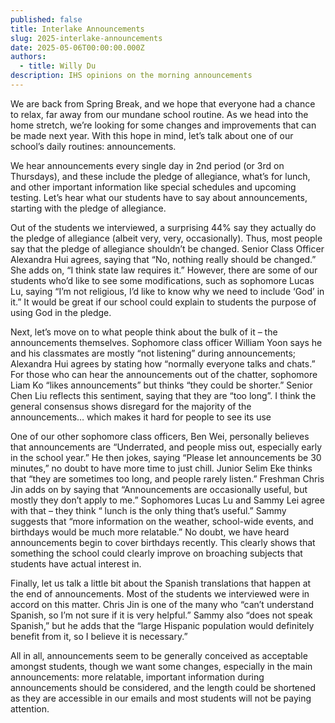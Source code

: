 ```yaml
---
published: false
title: Interlake Announcements
slug: 2025-interlake-announcements
date: 2025-05-06T00:00:00.000Z
authors:
  - title: Willy Du
description: IHS opinions on the morning announcements
---
```




We are back from Spring Break, and we hope that everyone had a chance to relax, far away from our mundane school routine. As we head into the home stretch, we’re looking for some changes and improvements that can be made next year. With this hope in mind, let’s talk about one of our school’s daily routines: announcements.  

We hear announcements every single day in 2nd period (or 3rd on Thursdays), and these include the pledge of allegiance, what’s for lunch, and other important information like special schedules and upcoming testing. Let’s hear what our students have to say about announcements, starting with the pledge of allegiance. 

Out of the students we interviewed, a surprising 44% say they actually do the pledge of allegiance (albeit very, very, occasionally). Thus, most people say that the pledge of allegiance shouldn’t be changed. Senior Class Officer Alexandra Hui agrees, saying that “No, nothing really should be changed.” She adds on, “I think state law requires it.” However, there are some of our students who’d like to see some modifications, such as sophomore Lucas Lu, saying “I’m not religious, I’d like to know why we need to include ‘God’ in it.” It would be great if our school could explain to students the purpose of using God in the pledge.

Next, let’s move on to what people think about the bulk of it – the announcements themselves. Sophomore class officer William Yoon says he and his classmates are mostly “not listening” during announcements; Alexandra Hui agrees by stating how “normally everyone talks and chats.” For those who can hear the announcements out of the chatter, sophomore Liam Ko “likes announcements” but thinks “they could be shorter.” Senior Chen Liu reflects this sentiment, saying that they are “too long”. I think the general consensus shows disregard for the majority of the announcements… which makes it hard for people to see its use

One of our other sophomore class officers, Ben Wei, personally believes that announcements are “Underrated, and people miss out, especially early in the school year.” He then jokes, saying “Please let announcements be 30 minutes,” no doubt to have more time to just chill. Junior Selim Eke thinks that “they are sometimes too long, and people rarely listen.” Freshman Chris Jin adds on by saying that “Announcements are occasionally useful, but mostly they don’t apply to me.” Sophomores Lucas Lu and Sammy Lei agree with that – they think “ lunch is the only thing that’s useful.” Sammy suggests that “more information on the weather, school-wide events, and birthdays would be much more relatable.” No doubt, we have heard announcements begin to cover birthdays recently. This clearly shows that something the school could clearly improve on broaching subjects that students have actual interest in.

Finally, let us talk a little bit about the Spanish translations that happen at the end of announcements. Most of the students we interviewed were in accord on this matter. Chris Jin is one of the many who “can’t understand Spanish, so I’m not sure if it is very helpful.” Sammy also “does not speak Spanish,” but he adds that the “large Hispanic population would definitely benefit from it, so I believe it is necessary.” 

All in all, announcements seem to be generally conceived as acceptable amongst students, though we want some changes, especially in the main announcements: more relatable, important information during announcements should be considered, and the length could be shortened as they are accessible in our emails and most students will not be paying attention.
